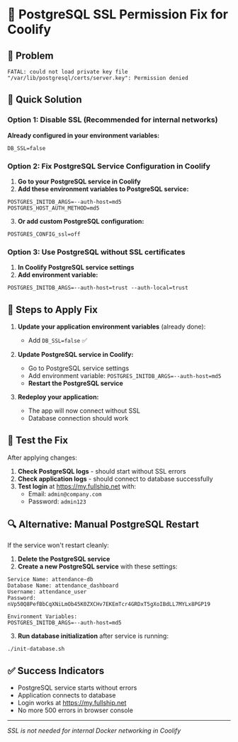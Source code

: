 # 🔧 PostgreSQL SSL Permission Fix for Coolify

## 🚨 Problem
```
FATAL: could not load private key file "/var/lib/postgresql/certs/server.key": Permission denied
```

## 🎯 Quick Solution

### Option 1: Disable SSL (Recommended for internal networks)
**Already configured in your environment variables:**
```env
DB_SSL=false
```

### Option 2: Fix PostgreSQL Service Configuration in Coolify

1. **Go to your PostgreSQL service in Coolify**
2. **Add these environment variables to PostgreSQL service:**
```env
POSTGRES_INITDB_ARGS=--auth-host=md5
POSTGRES_HOST_AUTH_METHOD=md5
```

3. **Or add custom PostgreSQL configuration:**
```env
POSTGRES_CONFIG_ssl=off
```

### Option 3: Use PostgreSQL without SSL certificates

1. **In Coolify PostgreSQL service settings**
2. **Add environment variable:**
```env
POSTGRES_INITDB_ARGS=--auth-host=trust --auth-local=trust
```

## 🔄 Steps to Apply Fix

1. **Update your application environment variables** (already done):
   - Add `DB_SSL=false` ✅

2. **Update PostgreSQL service in Coolify:**
   - Go to PostgreSQL service settings
   - Add environment variable: `POSTGRES_INITDB_ARGS=--auth-host=md5`
   - **Restart the PostgreSQL service**

3. **Redeploy your application:**
   - The app will now connect without SSL
   - Database connection should work

## 🧪 Test the Fix

After applying changes:

1. **Check PostgreSQL logs** - should start without SSL errors
2. **Check application logs** - should connect to database successfully
3. **Test login** at https://my.fullship.net with:
   - Email: `admin@company.com`
   - Password: `admin123`

## 🔍 Alternative: Manual PostgreSQL Restart

If the service won't restart cleanly:

1. **Delete the PostgreSQL service**
2. **Create a new PostgreSQL service** with these settings:
```
Service Name: attendance-db
Database Name: attendance_dashboard
Username: attendance_user
Password: nVp50Q8PefBbCqXNiLmOb45K0ZXCHv7EKEmTcr4GRDxT5gXoIBdLL7MYLx8PGP19

Environment Variables:
POSTGRES_INITDB_ARGS=--auth-host=md5
```

3. **Run database initialization** after service is running:
```bash
./init-database.sh
```

## ✅ Success Indicators
- PostgreSQL service starts without errors
- Application connects to database
- Login works at https://my.fullship.net
- No more 500 errors in browser console

---
*SSL is not needed for internal Docker networking in Coolify*
